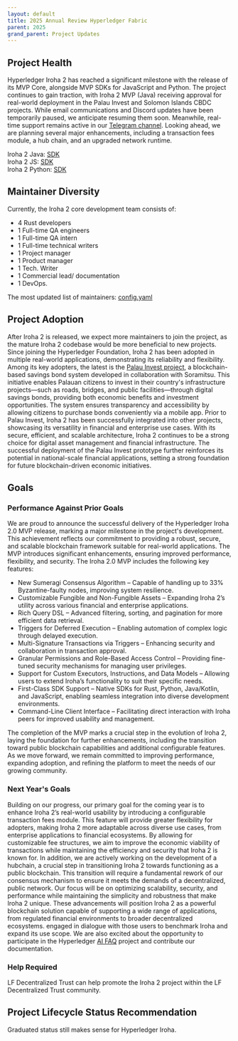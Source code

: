```yaml
---
layout: default
title: 2025 Annual Review Hyperledger Fabric
parent: 2025
grand_parent: Project Updates
---
```


## Project Health

Hyperledger Iroha 2 has reached a significant milestone with the release of its MVP Core, 
alongside MVP SDKs for JavaScript and Python. The project continues to gain traction, 
with Iroha 2 MVP (Java) receiving approval for real-world deployment in the Palau Invest and Solomon Islands CBDC projects. 
While email communications and Discord updates have been temporarily paused, we anticipate resuming them soon. 
Meanwhile, real-time support remains active in our <a href="https://t.me/hyperledgeriroha">Telegram channel</a>. Looking ahead, 
we are planning several major enhancements, including a transaction fees module, a hub chain, and an upgraded network runtime.

Iroha 2 Java: <a href="https://github.com/hyperledger-iroha/iroha-java/commit/efeb5a233eb308d48cfa10c87e6ef2b2acdc683f">SDK</a><br/>
Iroha 2 JS: <a href="https://github.com/hyperledger-iroha/iroha-javascript/issues/198">SDK</a><br/>
Iroha 2 Python: <a href="https://github.com/hyperledger-iroha/iroha-python/pull/230">SDK</a><br/>

## Maintainer Diversity

Currently, the Iroha 2 core development team consists of:
- 4 Rust developers
- 1 Full-time QA engineers
- 1 Full-time QA intern
- 1 Full-time technical writers
- 1 Project manager
- 1 Product manager
- 1 Tech. Writer
- 1 Commercial lead/ documentation
- 1 DevOps.

The most updated list of maintainers:  <a href="https://github.com/hyperledger-iroha/governance/blob/main/config.yaml">config.yaml</a>

## Project Adoption

After Iroha 2 is released, we expect more maintainers to join the project, as the mature Iroha 2 codebase would be more beneficial to new projects.
Since joining the Hyperledger Foundation, Iroha 2 has been adopted in multiple real-world applications, demonstrating its reliability and flexibility. Among its key adopters, the latest is the <a href="https://soramitsu.co.jp/palauinvest">Palau Invest project</a>, a blockchain-based savings bond system developed in collaboration with Soramitsu. This initiative enables Palauan citizens to invest in their country's infrastructure projects—such as roads, bridges, and public facilities—through digital savings bonds, providing both economic benefits and investment opportunities. The system ensures transparency and accessibility by allowing citizens to purchase bonds conveniently via a mobile app.
Prior to Palau Invest, Iroha 2 has been successfully integrated into other projects, showcasing its versatility in financial and enterprise use cases. With its secure, efficient, and scalable architecture, Iroha 2 continues to be a strong choice for digital asset management and financial infrastructure. The successful deployment of the Palau Invest prototype further reinforces its potential in national-scale financial applications, setting a strong foundation for future blockchain-driven economic initiatives.

## Goals

### Performance Against Prior Goals

We are proud to announce the successful delivery of the Hyperledger Iroha 2.0 MVP release, marking a major milestone in the project's development. This achievement reflects our commitment to providing a robust, secure, and scalable blockchain framework suitable for real-world applications. The MVP introduces significant enhancements, ensuring improved performance, flexibility, and security.
The Iroha 2.0 MVP includes the following key features:
- New Sumeragi Consensus Algorithm – Capable of handling up to 33% Byzantine-faulty nodes, improving system resilience.
- Customizable Fungible and Non-Fungible Assets – Expanding Iroha 2’s utility across various financial and enterprise applications.
- Rich Query DSL – Advanced filtering, sorting, and pagination for more efficient data retrieval.
- Triggers for Deferred Execution – Enabling automation of complex logic through delayed execution.
- Multi-Signature Transactions via Triggers – Enhancing security and collaboration in transaction approval.
- Granular Permissions and Role-Based Access Control – Providing fine-tuned security mechanisms for managing user privileges.
- Support for Custom Executors, Instructions, and Data Models – Allowing users to extend Iroha’s functionality to suit their specific needs.
- First-Class SDK Support – Native SDKs for Rust, Python, Java/Kotlin, and JavaScript, enabling seamless integration into diverse development environments.
- Command-Line Client Interface – Facilitating direct interaction with Iroha peers for improved usability and management.

The completion of the MVP marks a crucial step in the evolution of Iroha 2, laying the foundation for further enhancements, including the transition toward public blockchain capabilities and additional configurable features. As we move forward, we remain committed to improving performance, expanding adoption, and refining the platform to meet the needs of our growing community.

### Next Year's Goals

Building on our progress, our primary goal for the coming year is to enhance Iroha 2’s real-world usability by introducing a configurable transaction fees module. This feature will provide greater flexibility for adopters, making Iroha 2 more adaptable across diverse use cases, from enterprise applications to financial ecosystems. By allowing for customizable fee structures, we aim to improve the economic viability of transactions while maintaining the efficiency and security that Iroha 2 is known for.
In addition, we are actively working on the development of a hubchain, a crucial step in transitioning Iroha 2 towards functioning as a public blockchain. This transition will require a fundamental rework of our consensus mechanism to ensure it meets the demands of a decentralized, public network. Our focus will be on optimizing scalability, security, and performance while maintaining the simplicity and robustness that make Iroha 2 unique. These advancements will position Iroha 2 as a powerful blockchain solution capable of supporting a wide range of applications, from regulated financial environments to broader decentralized ecosystems.
engaged in dialogue with those users to benchmark Iroha and expand its use scope.
We are also excited about the opportunity to participate in the Hyperledger <a href="https://github.com/hyperledger-labs/aifaq">AI FAQ</a> project and contribute our documentation.


### Help Required

LF Decentralized Trust can help promote the Iroha 2 project within the LF Decentralized Trust community.

## Project Lifecycle Status Recommendation

Graduated status still makes sense for Hyperledger Iroha.
